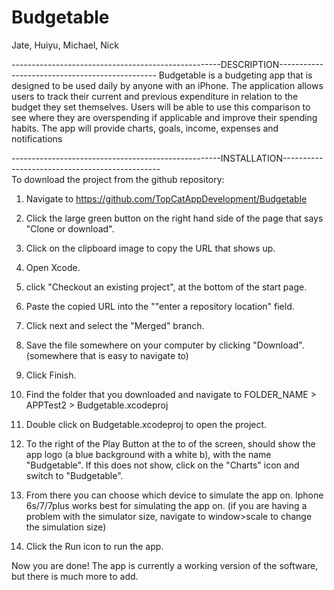 # Budgetable
Jate, Huiyu, Michael, Nick

----------------------------------------------------DESCRIPTION-----------------------------------------------
Budgetable is a budgeting app that is designed to be used daily by anyone with an iPhone. The application allows users to track their current and previous expenditure in relation to the budget they set themselves. Users will be able to use this comparison to see where they are overspending if applicable and improve their spending habits. The app will provide charts, goals, income, expenses and notifications



----------------------------------------------------INSTALLATION-----------------------------------------------     
To download the project from the github repository:

1. Navigate to https://github.com/TopCatAppDevelopment/Budgetable

2. Click the large green button on the right hand side of the page that says "Clone or download".

3. Click on the clipboard image to copy the URL that shows up.

4. Open Xcode.

5. click "Checkout an existing project", at the bottom of the start page.

6. Paste the copied URL into the ""enter a repository location" field.

7. Click next and select the "Merged" branch.

8. Save the file somewhere on your computer by clicking "Download". (somewhere that is easy to navigate to)

9. Click Finish.

10. Find the folder that you downloaded and navigate to FOLDER_NAME > APPTest2 > Budgetable.xcodeproj

11. Double click on Budgetable.xcodeproj to open the project.

12. To the right of the Play Button at the to of the screen, should show the app logo (a blue background with a white b), with the name "Budgetable". If this does not show, click on the "Charts" icon and switch to "Budgetable". 

13. From there you can choose which device to simulate the app on. Iphone 6s/7/7plus works best for simulating the app on. (if you are having a problem with the simulator size, navigate to window>scale to change the simulation size)

14. Click the Run icon to run the app.

Now you are done! 
The app is currently a working version of the software, but there is much more to add.
